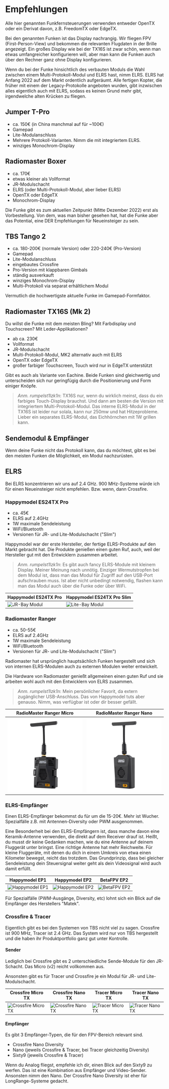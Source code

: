 # Empfehlungen

Alle hier genannten Funkfernsteuerungen verwenden entweder OpenTX oder ein Derivat davon, z.B. FreedomTX oder EdgeTX.

Bei den genannten Funken ist das Display nachrangig.
Wir fliegen FPV (First-Person-View) und bekommen die relevanten Flugdaten in der Brille angezeigt. Ein großes Display wie bei der TX16S ist zwar schön, wenn man etwas umfangreicher konfigurieren will, aber man kann die Funken auch über den Rechner ganz ohne Display konfigurieren.

Wenn du bei der Funke hinsichtlich des verbauten Moduls die Wahl zwischen einem Multi-Protokoll-Modul und ELRS hast, nimm ELRS. ELRS hat Anfang 2022 auf dem Markt ordentlich aufgeräumt. Alle fertigen Kopter, die früher mit einem der Legacy-Protokolle angeboten wurden, gibt inzwischen alles eigentlich auch mit ELRS, sodass es keinen Grund mehr gibt, irgendwelche alten Krücken zu fliegen.

## Jumper T-Pro

- ca. 150€ (in China manchmal auf für ~100€)
- Gamepad
- Lite-Modulanschluss
- Mehrere Protokoll-Varianten. Nimm die mit integriertem ELRS.
- winziges Monochrom-Display

## Radiomaster Boxer

- ca. 170€
- etwas kleiner als Vollformat
- JR-Modulschacht
- ELRS (oder Multi-Protokoll-Modul, aber lieber ELRS)
- OpenTX oder EdgeTX
- Monochrom-Display

Die Funke gibt es zum aktuellen Zeitpunkt (Mitte Dezember 2022) erst als Vorbestellung. Von dem, was man bisher gesehen hat, hat die Funke aber das Potential, eine DER Empfehlungen für Neueinsteiger zu sein.

## TBS Tango 2

- ca. 180-200€ (normale Version) oder 220-240€ (Pro-Version)
- Gamepad
- Lite-Modulanschluss
- eingebautes Crossfire
- Pro-Version mit klappbaren Gimbals
- ständig ausverkauft
- winziges Monochrom-Display
- Multi-Protokoll via separat erhältlichem Modul

Vermutlich die hochwertigste aktuelle Funke im Gamepad-Formfaktor.

## Radiomaster TX16S (Mk 2)

Du willst die Funke mit dem meisten Bling? Mit Farbdisplay und Touchscreen? Mit Leder-Applikationen?

- ab ca. 230€
- Vollformat
- JR-Modulschacht
- Multi-Protokoll-Modul, MK2 alternativ auch mit ELRS
- OpenTX oder EdgeTX
- großer farbiger Touchscreen, Touch wird nur in EdgeTX unterstützt

Gibt es auch als Variante von Eachine. Beide Funken sind gleichwertig und unterscheiden sich nur geringfügig durch die Positionierung und Form einiger Knöpfe.

> *Anm. rumpelst1lzk1n*: TX16S nur, wenn du wirklich meinst, dass du ein farbiges Touch-Display brauchst. Und dann am besten die Version mit integriertem Multi-Protokoll-Modul. Das interne ELRS-Modul in der TX16S ist leider nur solala, kann nur 250mw und hat Hitzeprobleme. Lieber ein separates ELRS-Modul, das Eichhörnchen mit 1W grillen kann.

## Sendemodul & Empfänger

Wenn deine Funke nicht das Protokoll kann, das du möchtest, gibt es bei den meisten Funken die Möglichkeit, ein Modul nachzurüsten.

## ELRS

Bei ELRS konzentrieren wir uns auf 2.4 GHz. 900 MHz-Systeme würde ich für einen Neueinsteiger nicht empfehlen. Bzw. wenn, dann Crossfire.

### Happymodel ES24TX Pro

- ca. 45€
- ELRS auf 2.4GHz
- 1W maximale Sendeleistung
- WiFi/Bluetooth
- Versionen für JR- und Lite-Modulschacht ("Slim")

Happymodel war der erste Hersteller, der fertige ELRS-Produkte auf den Markt gebracht hat. Die Produkte genießen einen guten Ruf, auch, weil der Hersteller gut mit den Entwicklern zusammen arbeitet.

> *Anm. rumpelst1lzk1n*: Es gibt auch fancy ELRS-Module mit kleinem Display. Meiner Meinung nach unnötig. Einziger Wermutstropfen bei dem Modul ist, dass man das Modul für Zugriff auf den USB-Port aufschrauben muss. Ist aber nicht unbedingt notwendig, flashen kann man das Modul auch über die Funke oder über WiFi.

| Happymodel ES24TX Pro                           | Happymodel ES24TX Pro Slim                             |
| ----------------------------------------------- | ------------------------------------------------------ |
| ![JR-Bay Modul](/img/happymodel/ES24TX_Pro.jpg) | ![Lite-Bay Modul](/img/happymodel/ES24TX_Pro_slim.jpg) |

### Radiomaster Ranger

- ca. 50-55€
- ELRS auf 2.4GHz
- 1W maximale Sendeleistung
- WiFi/Bluetooth
- Versionen für JR- und Lite-Modulschacht ("Slim")

Radiomaster hat ursprünglich hauptsächlich Funken hergestellt und sich von internen ELRS-Modulen auch zu externen Modulen weiter entwickelt.

Die Hardware von Radiomaster genießt allgemeinen einen guten Ruf und sie arbeiten wohl auch mit den Entwicklern von ELRS zusammen.

> *Anm. rumpelst1lzk1n*: Mein persönlicher Favorit, da extern zugänglicher USB-Anschluss. Das von Happymodel tuts aber genauso. Nimm, was verfügbar ist oder dir besser gefällt.

| RadioMaster Ranger Micro                                       | RadioMaster Ranger Nano                                         |
| -------------------------------------------------------------- | --------------------------------------------------------------- |
| ![JR-Bay Modul](/img/radiomaster/radiomaster_ranger_micro.png) | ![Lite-Bay Modul](/img/radiomaster/radiomaster_ranger_nano.png) |

### ELRS-Empfänger

Einen ELRS-Empfänger bekommst du für um die 15-20€. Mehr ist Wucher. Spezialfälle z.B. mit Antennen-Diversity oder PWM ausgenommen.

Eine Besonderheit bei den ELRS-Empfängern ist, dass manche davon eine Keramik-Antenne verwenden, die direkt auf dem Receiver drauf ist. Heißt, du musst dir keine Gedanken machen, wie du eine Antenne auf deinem Fluggerät unter bringst. Eine richtige Antenne hat mehr Reichweite. Für kleine Fluggeräte, mit denen du dich in einem Umkreis von etwa einen Kilometer bewegst, reicht das trotzdem. Das Grundprinzip, dass bei gleicher Sendeleistung dein Steuersignal weiter geht als dein Videosignal wird auch damit erfüllt.

| Happymodel EP1                                | Happymodel EP2                                | BetaFPV EP2                                           |
| --------------------------------------------- | --------------------------------------------- | ----------------------------------------------------- |
| ![Happymodel EP1](/img/happymodel/EP1_RX.jpg) | ![Happymodel EP2](/img/happymodel/EP2_RX.jpg) | ![BetaFPV EP2](/img/betafpv/EP2_RX_flat_ceramic.webp) |

Für Spezialfälle (PWM-Ausgänge, Diversity, etc) lohnt sich ein Blick auf die Empfänger des Herstellers "Matek".

### Crossfire & Tracer

Eigentlich gibt es bei den Systemen von TBS nicht viel zu sagen. Crossfire ist 900 MHz, Tracer ist 2.4 GHz. Das System wird nur von TBS hergestellt und die haben ihr Produktportfolio ganz gut unter Kontrolle.

#### Sender

Lediglich bei Crossfire gibt es 2 unterschiedliche Sende-Module für den JR-Schacht. Das Micro (v2) reicht vollkommen aus.

Ansonsten gibt es für Tracer und Crossfire je ein Modul für JR- und Lite-Modulschacht.

| Crossfire Micro TX                                            | Crossfire Nano TX                                                 | Tracer Micro TX                                         | Tracer Nano TX                                              |
| ------------------------------------------------------------- | ----------------------------------------------------------------- | ------------------------------------------------------- | ----------------------------------------------------------- |
| ![Crossfire Micro TX](/img/team_blacksheep/Crossfire_Mtx.png) | ![Crossfire Nano TX](/img/team_blacksheep/Crossfire_Mtx_lite.png) | ![Tracer Micro TX](/img/team_blacksheep/Tracer_Mtx.png) | ![Tracer Nano TX](/img/team_blacksheep/Tracer_Mtx_lite.png) |

#### Empfänger

Es gibt 3 Empfänger-Typen, die für den FPV-Bereich relevant sind.

- Crossfire Nano Diversity
- Nano (jeweils Crossfire & Tracer, bei Tracer gleichzeitig Diversity)
- Sixty9 (jeweils Crossfire & Tracer)

Wenn du Analog fliegst, empfehle ich dir, einen Blick auf den Sixty9 zu werfen. Das ist eine Kombination aus Empfänger und Video-Sender. Ansonsten nimm den Nano. Der Crossfire Nano Diversity ist eher für LongRange-Systeme gedacht.
